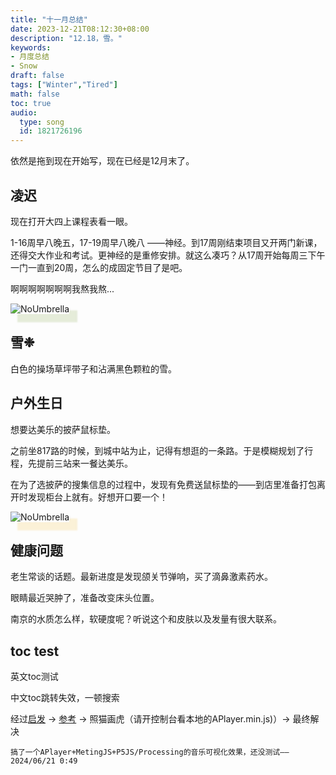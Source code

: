 ```yaml
---
title: "十一月总结"
date: 2023-12-21T08:12:30+08:00
description: "12.18，雪。"
keywords: 
- 月度总结
- Snow
draft: false
tags: ["Winter","Tired"]
math: false
toc: true
audio:
  type: song
  id: 1821726196
---
```


依然是拖到现在开始写，现在已经是12月末了。

## 凌迟

现在打开大四上课程表看一眼。

1-16周早八晚五，17-19周早八晚八 ——神经。到17周刚结束项目又开两门新课，还得交大作业和考试。更神经的是重修安排。就这么凑巧？从17周开始每周三下午一门一直到20周，怎么的成固定节目了是吧。

啊啊啊啊啊啊啊我熬我熬...
<p><img style="box-shadow: 12px 12px 2px 1px rgba(129,164,71,.2);" src="/img/snow.jpg" alt="NoUmbrella">
<br>

## 雪❉

白色的操场草坪带子和沾满黑色颗粒的雪。

## 户外生日

想要达美乐的披萨鼠标垫。

之前坐817路的时候，到城中站为止，记得有想逛的一条路。于是模糊规划了行程，先提前三站来一餐达美乐。

在为了选披萨的搜集信息的过程中，发现有免费送鼠标垫的——到店里准备打包离开时发现柜台上就有。好想开口要一个！
<p><img style="box-shadow: 12px 12px 2px 1px rgba(239,188,62,.2);" src="/img/pizza.jpg" alt="NoUmbrella">
<br>

## 健康问题

老生常谈的话题。最新进度是发现颌关节弹响，买了滴鼻激素药水。

眼睛最近哭肿了，准备改变床头位置。

南京的水质怎么样，软硬度呢？听说这个和皮肤以及发量有很大联系。

## toc test

英文toc测试

中文toc跳转失效，一顿搜索

经过[启发](https://github.com/miiiku/hexo-theme-flexblock/issues/43) -> [参考](https://blog.wangriyu.wang/2018/06-Aplayer.html) -> 照猫画虎（请开控制台看本地的APlayer.min.js)）-> 最终解决

`搞了一个APlayer+MetingJS+P5JS/Processing的音乐可视化效果，还没测试——2024/06/21 0:49`










